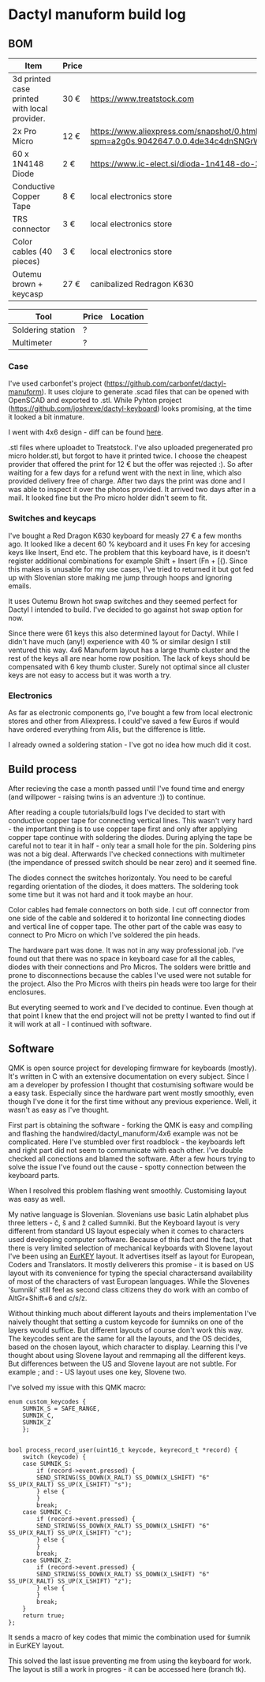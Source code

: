 # Dactyl manuform build log

## BOM
| Item                                         | Price | Location                                                                                                                       |
| --                                           | --    | --                                                                                                                             |
| 3d printed case printed with local provider. | 30 €  | https://www.treatstock.com                                                                                                     |
| 2x Pro Micro                                 | 12 €  | https://www.aliexpress.com/snapshot/0.html?spm=a2g0s.9042647.0.0.4de34c4dnSNGrW&orderId=8135886042885033&productId=32768308647 |
| 60 x 1N4148 Diode                            | 2 €   | https://www.ic-elect.si/dioda-1n4148-do-35-4ns-100v-0-5a-34483.html                                                            |
| Conductive Copper Tape                       | 8 €   | local electronics store                                                                                                        |
| TRS connector                                | 3 €   | local electronics store                                                                                                        |
| Color cables (40 pieces)                     | 3 €   | local electronics store                                                                                                        |
| Outemu brown + keycasp                       | 27 €  | canibalized Redragon K630                                                                                                      |

| Tool              | Price | Location |
| --                | --    | --      |
| Soldering station | ?     |          |
| Multimeter        | ?     |          |


### Case

I've used carbonfet's project (https://github.com/carbonfet/dactyl-manuform). It uses clojure to generate .scad files that can be opened with OpenSCAD and exported to .stl. While Pyhton project (https://github.com/joshreve/dactyl-keyboard) looks promising, at the time it looked a bit inmature. 

I went with 4x6 design - diff can be found [here](https://github.com/TomazKarer/dactyl_buildlog/blob/main/case.diff).

.stl files where uploadet to Treatstock. I've also uploaded pregenerated pro micro holder.stl, but forgot to have it printed twice. I choose the cheapest provider that offered the print for 12 € but the offer was rejected :). So after waiting for a few days for a refund went with the next in line, which also provided delivery free of charge. After two days the print was done and I was able to inspect it over the photos provided. It arrived two days after in a mail. It looked fine but the Pro micro holder didn't seem to fit.

### Switches and keycaps

I've bought a Red Dragon K630 keyboard for measly 27 € a few months ago. It looked like a decent 60 % keyboard and it uses Fn key for accesing keys like Insert, End etc. The problem that this keyboard have, is it doesn't register additional combinations for example Shift + Insert (Fn + [{). Since this makes is unusable for my use cases, I've tried to returned it but got fed up with Slovenian store making me jump through hoops and ignoring emails.

It uses Outemu Brown hot swap switches and they seemed perfect for Dactyl I intended to build. I've decided to go against hot swap option for now.

Since there were 61 keys this also determined layout for Dactyl. While I didn't have much (any!) experience with 40 % or similar design I still ventured this way. 4x6 Manuform layout has a large thumb cluster and the rest of the keys all are near home row position. The lack of keys should be compensated with 6 key thumb cluster. Surely not optimal since all cluster keys are not easy to access but it was worth a try.

### Electronics

As far as electronic components go, I've bought a few from local electronic stores and other from Aliexpress. I could've saved a few Euros if would have ordered everything from Alis, but the difference is little. 


I already owned a soldering station - I've got no idea how much did it cost.

## Build process

After recieving the case a month passed until I've found time and energy (and willpower - raising twins is an adventure :)) to continue. 

After reading a couple tutorials/build logs I've decided to start with conductive copper tape for connecting vertical lines. This wasn't very hard - the important thing is to use copper tape first and only after applying copper tape continue with soldering the diodes. During aplying the tape be careful not to tear it in half - only tear a small hole for the pin. Soldering pins was not a big deal. Afterwards I've checked connections with multimeter (the impendance of pressed switch should be near zero) and it seemed fine.

The diodes connect the switches horizontaly. You need to be careful regarding orientation of the diodes, it does matters. The soldering took some time but it was not hard and it took maybe an hour.

Color cables had female connectors on both side. I cut off connector from one side of the cable and soldered it to horizontal line connecting diodes and vertical line of copper tape. The other part of the cable was easy to connect to Pro Micro on which I've soldered the pin heads.

The hardware part was done. It was not in any way professional job. I've found out that there was no space in keyboard case for all the cables, diodes with their connections and Pro Micros. The solders were brittle and prone to disconnections because the cables I've used were not sutable for the project. Also the Pro Micros with theirs pin heads were too large for their enclosures. 

But everyting seemed to work and I've decided to continue. Even though at that point I knew that the end project will not be pretty I wanted to find out if it will work at all - I continued with software.

## Software 

QMK is open source project for developing firmware for keyboards (mostly). It's written in C with an extensive documentation on every subject. Since I am a developer by profession I thought that costumising software would be a easy task. Especially since the hardware part went mostly smoothly, even though I've done it for the first time without any previous experience. Well, it wasn't as easy as I've thought. 

First part is obtaining the software - forking the QMK is easy and compiling and flashing the handwired/dactyl_manuform/4x6 example was not be complicated. Here I've stumbled over first roadblock - the keyboards left and right part did not seem to communicate with each other. I've double checked all conections and blamed the software. After a few hours trying to solve the issue I've found out the cause - spotty connection between the keyboard parts.

When I resolved this problem flashing went smoothly. Customising layout was easy as well.

My native language is Slovenian. Slovenians use basic Latin alphabet plus three letters - č, š and ž called šumniki. But the Keyboard layout is very different from standard US layout especialy when it comes to characters used developing computer software. Because of this fact and the fact, that there is very limited selection of mechanical keyboards with Slovene layout I've been using an [EurKEY](https://eurkey.steffen.bruentjen.eu/) layout. It advertises itself as layout for European, Coders and Translators. It mostly deliverers this promise - it is based on US layout with its convenience for typing the special charactersand availability of most of the characters of vast European languages. While the Slovenes 'šumniki' still feel as second class citizens they do work with an combo of AltGr+Shift+6 and c/s/z.

Without thinking much about different layouts and theirs implementation I've naively thought that setting a custom keycode for šumniks on one of the layers would suffice. But different layouts of course don't work this way. The keycodes sent are the same for all the layouts, and the OS decides, based on the chosen layout, which character to display. Learning this I've thought about using Slovene layout and remmaping all the different keys. But differences between the US and Slovene layout are not subtle. For example ; and : - US layout uses one key, Slovene two. 

I've solved my issue with this QMK macro:

```
enum custom_keycodes {
	SUMNIK_S = SAFE_RANGE,
	SUMNIK_C,
	SUMNIK_Z
	};


bool process_record_user(uint16_t keycode, keyrecord_t *record) {
    switch (keycode) {
    case SUMNIK_S:
        if (record->event.pressed) {
	    SEND_STRING(SS_DOWN(X_RALT) SS_DOWN(X_LSHIFT) "6" SS_UP(X_RALT) SS_UP(X_LSHIFT) "s");
        } else {
        }
        break;
    case SUMNIK_C:
        if (record->event.pressed) {
	    SEND_STRING(SS_DOWN(X_RALT) SS_DOWN(X_LSHIFT) "6" SS_UP(X_RALT) SS_UP(X_LSHIFT) "c");
        } else {
        }
        break;
    case SUMNIK_Z:
        if (record->event.pressed) {
	    SEND_STRING(SS_DOWN(X_RALT) SS_DOWN(X_LSHIFT) "6" SS_UP(X_RALT) SS_UP(X_LSHIFT) "z");
        } else {
        }
        break;
    }
    return true;
};
```

It sends a macro of key codes that mimic the combination used for šumnik in EurKEY layout. 

This solved the last issue preventing me from using the keyboard for work. The layout is still a work in progres - it can be accessed here (branch tk).
